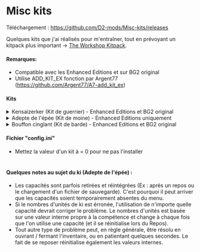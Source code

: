 # Misc kits

Téléchargement : https://github.com/D2-mods/Misc-kits/releases

Quelques kits que j'ai réalisés pour m'entraîner, tout en prévoyant un kitpack plus important -> [The Workshop Kitpack](https://github.com/D2-mods/The-Workshop-Kitpack).

#### Remarques:
- Compatible avec les Enhanced Editions et sur BG2 original
- Utilise ADD_KIT_EX fonction par Argent77 (https://github.com/Argent77/A7-add_kit_ex)

#### Kits
<details>
  <summary>Kensaizerker (Kit de guerrier) - Enhanced Editions et BG2 original</summary>
  
---
  
- Kensaizerker (Kit de guerrier)

KENSAIZERKER : Proche du kensai, ou « Seigneur de l'épée », ce guerrier est en phase avec son côté animal et peut atteindre un état d'extase qui lui permet de se battre plus longtemps, plus durement et plus sauvagement, au-delà de toute raison.

Avantages :  
- Bonus de 2 à la classe d'armure.
- Bonus de 1 aux jets d'attaque et de dégâts tout les 3 niveaux.
- Bonus de 1 au facteur de vitesse tout les 4 niveaux.
- Peut utiliser la capacité « Enragé » une fois par jour au niveau 1, puis une fois supplémentaire tous les 4 niveaux.

ENRAGÉ : Pendant 1 tour, le personnage gagne un bonus de 2 à sa classe d'armure, à ses jets d'attaque et de dégâts, il bénéficie d'une immunité au charme, à la confusion, à la peur, à la débilité mentale, à l'immobilisation, à l'emprisonnement, au drainage de niveau, au sort de labyrinthe, à l'étourdissement et au sommeil. Le personnage reçoit également 15 points de vie supplémentaires qui seront retirés lorsque sa fureur prendra fin, ce qui peut entraîner une perte de connaissance.

Inconvénients :   
- Suite à sa fureur, le personnage est essoufflé et subit une pénalité de 2 à la classe d'armure, aux jets d'attaque et aux jets de dégâts.
- Ne peut porter aucune armure.
- Ne peut utiliser des armes à distance.
- Ne peut porter de gantelets ou de bracelets.
- Ne peut pas être d'alignement loyal.
  
---
  
</details>
<details>
  <summary>Adepte de l'épée (Kit de moine) - Enhanced Editions uniquement</summary>
  
---
  
- Monastery Swordsman (Kit de moine)

ADEPTE DE L'ÉPÉE : Les moines sont des guerriers qui cherchent la perfection à travers la contemplation et l'action. Parmi eux, certains ont été spécialement formés pour ne faire qu'un avec leurs armes de prédilection. Le prouesse la plus connue des moines est leur aptitude à couper en deux un adversaire d'un seul coup.

Avantages : 
– Peut atteindre la grande maîtrise (5 points de compétence) avec les armes utilisable par les moines.
– Peut se spécialiser (2 points de compétence) dans n'importe quel style de combat à une main, et allouer trois points de compétence dans le style de combat à deux armes.
– Bonus de 1 aux jets d'attaque et de dégâts au niveau 3, puis une fois supplémentaire tous les 5 niveaux.
– Accumule une quantité de ki, qui sera utilisée pour activer les capacités de l'Adepte de l'épée. Bonus de 1 tous les 3 niveaux, jusqu'à un maximum de 10 au niveau 30.

– 3ème niveau : Peut utiliser les capacités élémentaires « Brasier », « Zéphyr. » ou « Lune » (Consomme une unité de ki).

SOUFFLES ÉLÉMENTAIRES : Le moine canalise sa lumière intérieure, enveloppant ses armes d’énergie élémentaire. Ses attaques de mêlée infligent 2d6 points de dégâts de feu, tranchants ou magiques supplémentaires à chaque coup pendant 4 round. (Seul un élément à la fois peut être activé).

- 13ème niveau : Peut utiliser la capacité « Vorpal » (Consomme une unité de ki).

VORPAL : Un seul coup mais un coup mortel. La prochaine attaque réussie sous 2 rounds tue la cible si celle-ci échoue son jet de sauvegarde contre la mort à -2. Un adversaire qui survit à l'attaque subit tout de même 5d6 points de dégâts tranchants.

Inconvénients :   
- Les attaques à mains nues ne bénéficient pas du bonus d'attaques par round..
- Ne peut utiliser « Coup étourdissant ».
- Ne peut utiliser « Paume tremblante ».
- Ne peut utiliser les frondes et les fléchettes.
  
---
  
</details>
<details>
  <summary>Bouffon cinglant (Kit de barde) - Enhanced Editions et BG2 original</summary>
  
---
  
- Jesterblade (Kit de Barde)

BOUFFON CINGLANT : Le Bouffon cinglant est versé dans l'art du ridicule et de la plaisanterie, il utilise ses capacités pour déconcerter ses ennemis en cabriolant joyeusement. Cependant, vous feriez mieux de le prendre au sérieux. Ce barde est un expert du combat et un grand aventurier, avec un style... mortel.

Avantages :  
- Le chant du barde du Bouffon cinglant n'aide pas ses alliés. Au contraire, il affecte tous les ennemis dans un rayon de 10 m, qui doivent réussir un jet de sauvegarde contre les sorts avec un bonus de 2 ou être frappé de confusion, le bonus passe à 1 au niveau 5, à 0 au niveau 10 et devient à malus de 1 au niveau 15. Au niveau 20 les adversaire devront réussir un jet de sauvegarde contre les sorts avec un malus de 2.  
- Peut allouer trois étoiles dans le style de combat à deux armes.
- Peut utiliser les capacités « spirale offensive » et « spirale défensive » une fois par jour au niveau 1, puis une fois supplémentaire tous les 4 niveaux.

SPIRALE OFFENSIVE : Durant les 4 prochains rounds, la vitesse de déplacement du personnage est doublée, il obtient un bonus de 2 au toucher et aux dégâts ainsi qu'une attaque supplémentaire par round, et toutes ses attaques font le maximum de dégâts. Ne peut être utilisée en conjonction avec les sorts profanes Hâte ou Hâte améliorée.

SPIRALE DÉFENSIVE : Durant les 4 prochains rounds, le personnage ne peut plus se déplacer, mais obtient un bonus de 1 à sa classe d'armure par niveau d'expérience, jusqu'à un maximum de 10.
  
Inconvénients :  
- Le chant du barde ne gagne pas d'effet additionnels à haut niveau.
- Score de connaissances divisé par deux.
- Score de Vol à la tire divisé par deux.
  
---
  
</details>


#### Fichier "config.ini"
- Mettez la valeur d'un kit à = 0 pour ne pas l'installer


#

#### Quelques notes au sujet du ki (Adepte de l'épée) :
- Les capacités sont parfois retirées et réintégrées (Ex : après un repos ou le chargement d'un fichier de sauvegarde). C'est pourquoi il peut arriver que les capacités soient temporairement absentes du menu.
- Si le nombres d'unités de ki est érronée, l'utilisation de n'importe quelle capacité devrait corriger le problème. Le nombres d'unités est basée sur une valeur interne propre à la compétence et change à chaque fois que l'on utilise une capacité (et il se réinitialise lors du Repos).
- Tout autre type de problème peut, en règle générale, être résolu en ouvrant / fermant l'inventaire, ou en patientant quelques secondes. Le fait de se reposer réinitialise également les valeurs internes.


